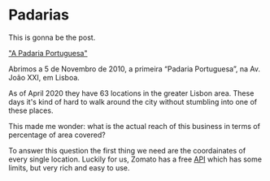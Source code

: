 # Padarias

This is gonna be the post.

["A Padaria Portuguesa"](https://www.apadariaportuguesa.pt/) 

Abrimos a 5 de Novembro de 2010, a primeira “Padaria Portuguesa”, na Av. João XXI, em Lisboa.

As of April 2020 they have 63 locations in the greater Lisbon area. These days it's kind of hard to walk around the city without stumbling into one of these places.

This made me wonder: what is the actual reach of this business in terms of percentage of area covered?

To answer this question the first thing we need are the coordainates of every single location. Luckily for us, Zomato has a free [API](https://developers.zomato.com/api) which has some limits, but very rich and easy to use. 



